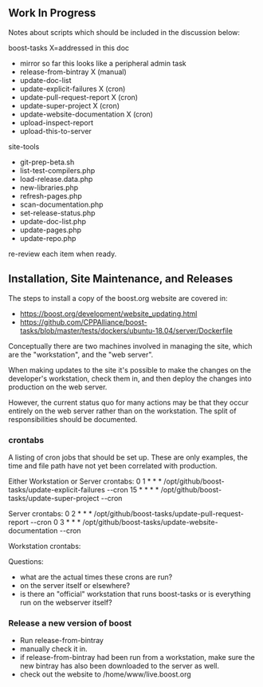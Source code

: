 
## Work In Progress

Notes about scripts which should be included in the discussion below:

boost-tasks				X=addressed in this doc
- mirror				so far this looks like a peripheral admin task
- release-from-bintray			X (manual)
- update-doc-list		
- update-explicit-failures		X (cron)
- update-pull-request-report		X (cron)
- update-super-project			X (cron)
- update-website-documentation		X (cron)
- upload-inspect-report
- upload-this-to-server

site-tools
- git-prep-beta.sh
- list-test-compilers.php
- load-release.data.php
- new-libraries.php
- refresh-pages.php
- scan-documentation.php
- set-release-status.php
- update-doc-list.php
- update-pages.php
- update-repo.php

re-review each item when ready.

## Installation, Site Maintenance, and Releases 

The steps to install a copy of the boost.org website are covered in:
- https://boost.org/development/website_updating.html 
- https://github.com/CPPAlliance/boost-tasks/blob/master/tests/dockers/ubuntu-18.04/server/Dockerfile

Conceptually there are two machines involved in managing the site, which are the "workstation", and the "web server". 

When making updates to the site it's possible to make the changes on the developer's workstation, check them in, and then deploy the changes into production on the web server. 

However, the current status quo for many actions may be that they occur entirely on the web server rather than on the workstation. The split of responsibilities should be documented.

### crontabs

A listing of cron jobs that should be set up.
These are only examples, the time and file path have not yet been correlated with production.

Either Workstation or Server crontabs:
0 1 * * * /opt/github/boost-tasks/update-explicit-failures --cron
15 * * * * /opt/github/boost-tasks/update-super-project --cron

Server crontabs:
0 2 * * * /opt/github/boost-tasks/update-pull-request-report --cron
0 3 * * * /opt/github/boost-tasks/update-website-documentation --cron

Workstation crontabs:

Questions:
- what are the actual times these crons are run?
- on the server itself or elsewhere?
- is there an "official" workstation that runs boost-tasks or is everything run on the webserver itself?

### Release a new version of boost

- Run release-from-bintray
- manually check it in.
- if release-from-bintray had been run from a workstation, make sure the new bintray has also been downloaded to the server as well.
- check out the website to /home/www/live.boost.org




